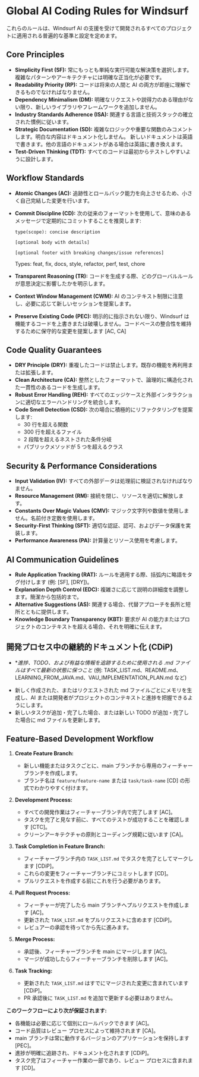 # Global AI Coding Rules for Windsurf

これらのルールは、Windsurf AI の支援を受けて開発されるすべてのプロジェクトに適用される普遍的な基準と設定を定めます。

## Core Principles

- **Simplicity First (SF):** 常にもっとも単純な実行可能な解決策を選択します。複雑なパターンやアーキテクチャには明確な正当化が必要です。
- **Readability Priority (RP):** コードは将来の人間と AI の両方が即座に理解できるものでなければなりません。
- **Dependency Minimalism (DM):** 明確なリクエストや説得力のある理由がない限り、新しいライブラリやフレームワークを追加しません。
- **Industry Standards Adherence (ISA):** 関連する言語と技術スタックの確立された慣例に従います。
- **Strategic Documentation (SD):** 複雑なロジックや重要な関数のみコメントします。明白な内容はドキュメント化しません。
  新しいドキュメントは英語で書きます。他の言語のドキュメントがある場合は英語に書き換えます。
- **Test-Driven Thinking (TDT):** すべてのコードは最初からテストしやすいように設計します。

## Workflow Standards

- **Atomic Changes (AC):** 追跡性とロールバック能力を向上させるため、小さく自己完結した変更を行います。
- **Commit Discipline (CD):** 次の従来のフォーマットを使用して、意味のあるメッセージで定期的にコミットすることを推奨します:

  ```
  type(scope): concise description

  [optional body with details]

  [optional footer with breaking changes/issue references]
  ```

  Types: feat, fix, docs, style, refactor, perf, test, chore

- **Transparent Reasoning (TR):** コードを生成する際、どのグローバルルールが意思決定に影響したかを明示します。
- **Context Window Management (CWM):** AI のコンテキスト制限に注意し、必要に応じて新しいセッションを提案します。
- **Preserve Existing Code (PEC):** 明示的に指示されない限り、Windsurf は機能するコードを上書きまたは破壊しません。コードベースの整合性を維持するために保守的な変更を提案します [AC, CA]

## Code Quality Guarantees

- **DRY Principle (DRY):** 重複したコードは禁止します。既存の機能を再利用または拡張します。
- **Clean Architecture (CA):** 整然としたフォーマットで、論理的に構造化された一貫性のあるコードを生成します。
- **Robust Error Handling (REH):** すべてのエッジケースと外部インタラクションに適切なエラーハンドリングを統合します。
- **Code Smell Detection (CSD):** 次の場合に積極的にリファクタリングを提案します:
  - 30 行を超える関数
  - 300 行を超えるファイル
  - 2 段階を超えるネストされた条件分岐
  - パブリックメソッドが 5 つを超えるクラス

## Security & Performance Considerations

- **Input Validation (IV):** すべての外部データは処理前に検証されなければなりません。
- **Resource Management (RM):** 接続を閉じ、リソースを適切に解放します。
- **Constants Over Magic Values (CMV):** マジック文字列や数値を使用しません。名前付き定数を使用します。
- **Security-First Thinking (SFT):** 適切な認証、認可、およびデータ保護を実装します。
- **Performance Awareness (PA):** 計算量とリソース使用を考慮します。

## AI Communication Guidelines

- **Rule Application Tracking (RAT):** ルールを適用する際、括弧内に略語をタグ付けします (例: [SF], [DRY])。
- **Explanation Depth Control (EDC):** 複雑さに応じて説明の詳細度を調整します。簡潔から包括的まで。
- **Alternative Suggestions (AS):** 関連する場合、代替アプローチを長所と短所とともに提供します。
- **Knowledge Boundary Transparency (KBT):** 要求が AI の能力またはプロジェクトのコンテキストを超える場合、それを明確に伝えます。

## 開発プロセス中の継続的ドキュメント化 (CDiP)

- **進捗、TODO、および有益な情報を追跡するために使用される *.md ファイルはすべて最新の状態に保つこと** (例: TASK_LIST.md、README.md、LEARNING_FROM_JAVA.md、VAU_IMPLEMENTATION_PLAN.md など)

* 新しく作成された、またはリクエストされた md ファイルごとにメモリを生成し、AI または開発者がプロジェクトのコンテキストと進捗を把握できるようにします。
* 新しいタスクが追加・完了した場合、または新しい TODO が追加・完了した場合に md ファイルを更新します。

## Feature-Based Development Workflow

1. **Create Feature Branch:**

   - 新しい機能またはタスクごとに、main ブランチから専用のフィーチャーブランチを作成します。
   - ブランチ名は `feature/feature-name` または `task/task-name` [CD] の形式でわかりやすく付けます。

2. **Development Process:**

   - すべての開発作業はフィーチャーブランチ内で完了します [AC]。
   - タスクを完了と見なす前に、すべてのテストが成功することを確認します [CTC]。
   - クリーンアーキテクチャの原則とコーディング規範に従います [CA]。

3. **Task Completion in Feature Branch:**

   - フィーチャーブランチ内の `TASK_LIST.md` でタスクを完了としてマークします [CDiP]。
   - これらの変更をフィーチャーブランチにコミットします [CD]。
   - プルリクエストを作成する前にこれを行う必要があります。

4. **Pull Request Process:**

   - フィーチャーが完了したら main ブランチへプルリクエストを作成します [AC]。
   - 更新された `TASK_LIST.md` をプルリクエストに含めます [CDiP]。
   - レビュアーの承認を待ってから先に進みます。

5. **Merge Process:**

   - 承認後、フィーチャーブランチを main にマージします [AC]。
   - マージが成功したらフィーチャーブランチを削除します [AC]。

6. **Task Tracking:**
   - 更新された `TASK_LIST.md` はすでにマージされた変更に含まれています [CDiP]。
   - PR 承認後に `TASK_LIST.md` を追加で更新する必要はありません。

**このワークフローにより次が保証されます:**

- 各機能は必要に応じて個別にロールバックできます [AC]。
- コード品質はレビュー プロセスによって維持されます [CA]。
- main ブランチは常に動作するバージョンのアプリケーションを保持します [PEC]。
- 進捗が明確に追跡され、ドキュメント化されます [CDiP]。
- タスク完了はフィーチャー作業の一部であり、レビュー プロセスに含まれます [CD]。
